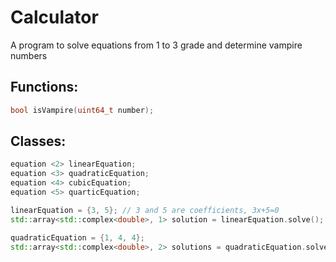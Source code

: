 # Calculator
A program to solve equations from 1 to 3 grade and determine vampire numbers
## Functions:
```cpp
bool isVampire(uint64_t number);
```
## Classes:
```cpp
equation <2> linearEquation;
equation <3> quadraticEquation;
equation <4> cubicEquation;
equation <5> quarticEquation;

linearEquation = {3, 5}; // 3 and 5 are coefficients, 3x+5=0
std::array<std::complex<double>, 1> solution = linearEquation.solve(); //-5/3

quadraticEquation = {1, 4, 4};
std::array<std::complex<double>, 2> solutions = quadraticEquation.solve(); //{-2, -2}
```
